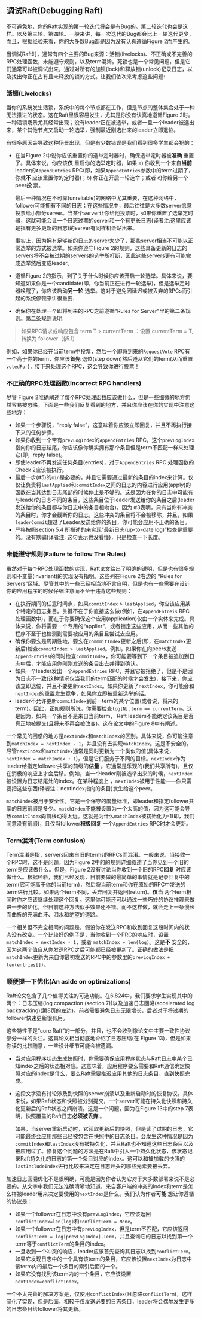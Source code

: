 ## **调试Raft(Debugging Raft)**

不可避免地，你的Raft实现的第一轮迭代将会是有Bug的。第二轮迭代也会是这样。以及第三轮、第四轮。一般来讲，每一次迭代的Bug都会比上一轮迭代更少，而且，根据经验来看，你的大多数Bug都是因为没有认真遵循Figure 2而产生的。

当调试Raft时，通常有四个主要的Bug来源：活锁(livelocks)、不正确或不完善的RPC处理函数，未能遵守规则，以及term混淆。死锁也是一个常见问题，但是它们通常可以被调试出来，通过对所有的加锁(lock)和释放锁(unlock)记录日志，以及找出你正在占有且未释放的锁的方式。让我们依次来考虑这些问题:

### **活锁(Livelocks)**

当你的系统发生活锁，系统中的每个节点都在工作，但是节点的整体集合处于一种无法推进的状态。这在Raft里很容易发生，尤其是你没有认真地遵循Figure 2时。一种活锁场景尤其经常出现；没有leader正在被选举，或者一旦一个leader被选出来，某个其他节点又启动一轮选举，强制最近刚选出来的leader立即退位。

有很多原因会导致这种场景出现，但是有少数错误是我们看到很多学生都会犯的：

- 在当Figure 2中说你应该重置你的选举定时器时，确保选举定时器被**准确** 重置了。具体来说，你应该**仅** 重启你的选举定时器，如果 a) 你收到一个来自**当前** leader的`AppendEntries` RPC(即，如果`AppendEntries`参数中的term过期了，你就**不** 应该重置你的定时器)；b) 你正在开启一轮选举；或者 c)你给另一个peer**投** 票。

  最后一种情况在不可靠(unreliable)的网络中尤其重要，在这种网络中，follower可能拥有不同的日志；在这些情况中，最后往往是大多数server愿意投票给小部分server。当某个server让你给他投票时，如果你重置了选举定时器，这就可能会让一个日志过期的server和一个有更长日志(译者注:这里应该是指有更多更新的日志)的server有同样机会站出来。

  事实上，因为拥有足够新的日志的server太少了，那些server相当不可能以正常选举的方式被选举。如果你遵守Figure 2的规则，这些具备更新的日志的servers将不会被过期的servers的选举所打断，因此这些servers更有可能完成选举然后变成leader。

- 遵循Figure 2的指示，到了关于什么时候你应该开启一轮选举。具体来说，要知道如果你是一个candidate(即，你当前正在进行一轮选举)，但是选举定时器唤醒了，你应该启动**另一轮** 选举。这对于避免因延迟或被丢弃的RPCs而引起的系统停顿来讲很重要.

- 确保你在处理一个即将到来的RPC之前遵循"Rules for Server"里的第二条规则。第二条规则说明:

> 如果RPC请求或响应包含 term T > currentTerm ：设置 currentTerm = T, 转换为 follower（§5.1）

例如，如果你已经在当前term中投票，然后一个即将到来的`RequestVote` RPC有一个高于你的term，你应该**首先** 退位(step down)然后遵从它们的term(从而重置 `votedFor`)，接下来处理这个RPC，这会导致你进行投票！

### **不正确的RPC处理函数(Incorrect RPC handlers)**

尽管 Figure 2准确阐述了每个RPC处理函数应该做什么，但是一些细微的地方仍然容易被忽略。下面是一些我们反复看到的地方，并且你应该在你的实现中注意这些地方：

- 如果一个步骤说，“reply false”，这意味着你应该立即回复，并且不再执行接下来的任何步骤。
- 如果你收到一个带有`prevLogIndex`的`AppendEntries` RPC，这个`prevLogIndex`指向你的日志结尾，你应该像你确实拥有那个条目但是term不匹配一样来处理它(即，reply false)。
- 即使leader不再发送任何条目(entries)，对于`AppendEntries` RPC 处理函数的Check 2应该被执行。
- 最后一步(#5)的`min`是必要的，并且它需要通过最新的条目的index来计算。仅仅让负责将`lastApplied`和`commitIndex`之间的日志的内容进行应用(apply)的函数在当其达到日志尾部的时候停止是不够的。这是因为在你的日志中可能有与leader的日志不同的条目，这些条目位于leader发送给你的条目之后(leader发送给你的条目都与你日志中的条目相吻合)。因为 #3表明，只有当你有冲突的条目时，你才会截断你的日志，这些冲突的条目将不会被移除，并且，如果`leaderCommit`超过了Leader发送给你的条目，你可能会应用不正确的条目。
- 严格按照section 5.4 所描述的来实现“最新日志(up-to-date log)”检查是重要的。没有欺骗(译者注: 这句表示也没看懂)，只是检查一下长度。

### **未能遵守规则(Failure to follow The Rules)**

虽然对于每个RPC处理函数的实现，Raft论文给出了明确的说明，但是也有很多规则和不变量(invariant)的实现没有指明。这些列在Figure 2右边的 “Rules for Servers”区域。尽管其中的一些已经相当地不言自明，但是也有一些需要在设计你的应用程序的时候仔细注意而不至于违背这些规则：

- 在执行期间的任意时间点，如果`commitIndex` > `lastApplied`，你应该应用某个特定的日志条目。关键不在于你直接这么做(例如，在`AppendEntreis` RPC 处理函数中)，而在于你要确保这个应用(application)仅由一个实体来完成。具体来说，你将需要一个专用的“applier”，或者锁定这些应用，从而一些其他的程序不至于也检测到需要被应用的条目且尝试去应用。
- 确保你要么是周期性地，要么在`commmitIndex`更新之后(即，在`matchIndex`更新后)检查`commitIndex > lastApplied`。例如，如果你在向peers发送`AppendEntries`的同时检查`commitIndex`，你可能要等到下一个条目被追加到日志中后，才能应用你刚刚发送的条目出去并得到确认。
- 如果一个leader发出一个`AppendEntries` RPC，并且它被拒绝了，但是不是因为日志不一致(这种情况仅当我们的term匹配的时候才会发生)，接下来，你应该立即退位，并且不要更新`nextIndex`。如果你更新了`nextIndex`，你可能会和`nextIndex`的重置发生竞争，如果你立即被重新选举的话。
- leader不允许更新`commitIndex`到前一term的某个位置(或者说，将来的term)。因此，正如规则所说，你需要检查`log[N].term == currentTerm`。这是因为，如果一个条目不是来自当前term， Raft leaders不能确定该条目是否真正地被提交(且将来不再会被改变)。这在论文中的Figure 8中有阐述。

一个常见的困惑的地方是`nextIndex`和`matchIndex`的区别。具体来说，你可能注意到`matchIndex = nextIndex - 1`，并且没有去实现`matchIndex`。这是不安全的。尽管`nextIndex`和`matchIndex`通常是同时更新为一个类似的值(具体来说，`nextIndex = matchIndex + 1`)，但是它们服务于不同的目标。`nextIndex`作为leader给指定follower共享的前缀的**估量** 。它通常是乐观的(我们共享所有)，且仅在消极的响应上才会后移。例如，当一个leader刚被选举出来的时候，`nextIndex`被设置为日志结尾处的index。在某种程度上 ，`nextIndex`被用于性能——你只需要把这些东西(译者注：nextIndex指向的条目)发生给这个peer。

`matchIndex`被用于安全性。它是一个保守的度量标准，即leader和指定follower共享的日志前缀是多少。`matchIndex`不能被设置为一个太高的值，因为这可能会导致`commitIndex`向前移动得太远。这就是为什么`matchIndex`被初始化为-1(即，我们同意没有前缀)，且仅当follower**积极回复** 一个`AppendEntries` RPC时才会更新。

### **Term混淆(Term confusion)**

Term混淆是指，servers因来自旧的terms的RPCs而混淆。一般来说，当接收一个RPC时，这不是问题，因为Figure 2中的的规则详细叙述了当你见到一个旧的term是应该做什么。但是，Figure 2没有讨论当你收到一个旧的RPC**回复** 时应该做什么。根据经验，我们已经发现，目前要做的最简单的事情就是记录回复中的term(它可能高于你的当前term)，然后将当前term和你在原始的RPC中发送的term进行比较。如果两个term不同，丢弃回复并返回(return)。**仅当** 两个term相同时你才应该继续处理这个回复。这里你可能还可以通过一些巧妙的协议推理来做进一步的优化，但目前这种方法似乎效果还不错。而不这样做，就会走上一条漫长而曲折的充满血汗、泪水和绝望的道路。

一个相关但不完全相同的问题是，假设你在发送RPC和收到回复这段时间内的状态没有改变。一个比较好的例子是，当你收到一个PRC的响应时，设置`matchIndex = nextIndex - 1`，或者 `matchIndex = len(log)`。这是**不** 安全的，因为这两个值自从你发送RPC之后可能都已经被更新了。正确的做法是把`matchIndex`更新为来自你最初发送的RPC中的参数里的`prevLogIndex + len(entries[])`。

### **顺便提一下优化(An aside on optimizations)**

Raft论文包含了几个值得关注的可选功能。在6.824中，我们要求学生实现其中的两个：日志压缩(log compaction (section 7))以及加速日志回溯(accelerated log backtracking)(第8页的左边)。前者需要避免日志无限增长，后者对于将过期的follower快速更新很有用。



这些特性不是“core Raft”的一部分，并且，也不会收到像论文中主要一致性协议部分一样的关注。这篇论文相当彻底地介绍了日志压缩(在 Figure 13)，但是如果你读的比较随意，一些设计细节可能会被遗漏。

- 当对应用程序状态生成快照时，你需要确保应用程序状态与Raft日志中某个已知index之后的状态相对应。这意味着，应用程序要么需要和Raft通信确定快照对应的index是什么，要么Raft需要推迟应用其他的日志条目，直到快照完成。

- 这段文字没有讨论涉及到快照的server崩溃以及重新启动时的恢复协议。具体来说，如果Raft状态和快照被分别提交，一个server可能在持久化快照和持久化更新后的Raft状态之间崩溃。这是一个问题，因为在Figure 13中的step 7表明，快照覆盖的Raft日志**必须被丢弃** 。

  如果，当server重新启动时，它读取更新后的快照，但是读了过期的日志，它可能最终会应用那些已经被包含在快照中的日志条目。会发生这种情况是因为`commitIndex`和`lastIndex`没有被持久化，并且Raft也不知道这些日志条目以及被应用过了。修复这个问题的方法是在Raft中引入一个持久化状态，该状态记录Raft持久化的日志的第一个条目对应的index。这可以和被加载的快照的`lastIncludeIndex`进行比较来决定在日志开头的哪些元素要被丢弃。



加速日志回溯优化不是很明确，可能是因为作者认为它对于大多数部署来说不是必要的。从文字中我们无法准确清晰地知道，来自客户端的冲突的index和term是怎么样被leader用来决定要使用的`nextIndex`是什么。我们认为作者**可能** 想让你遵循的协议是：

- 如果一个follower在日志中没有`prevLogIndex`，它应该返回`conflictIndex=len(log)`和`conflictTerm = None`。
- 如果一个follower在日志中有`prevLogIndex`，但是term不匹配，它应该返回`conflictTerm = log[prevLogIndex].Term`，并且查询它的日志以找到第一个term等于`conflictTerm`的条目的index。
- 一旦收到一个冲突的响应，leader应该首先查询其日志以找到`conflictTerm`。如果它发现日志中的一个具有该term的条目，它应该设置`nextIndex`为日志中该term内的最后一个条目的索引后面的一个。
- 如果它没有找到该term内的一个条目，它应该设置`nextIndex=conflictIndex`。

一个不太完善的解决方案是，仅使用`conflictIndex`(且忽略`conflictTerm`)，这样简化了实现，但是后面，相较于仅发送必要的日志条目，leader将会偶尔发生更多的日志条目给follower将其更新。